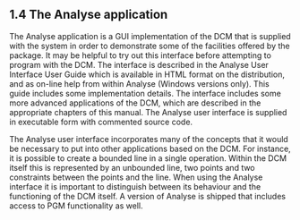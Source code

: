 ## 1.4 The Analyse application

The Analyse application is a GUI implementation of the DCM that is supplied with the system in order to demonstrate some of the facilities offered by the package. 
It may be helpful to try out this interface before attempting to program with the DCM. 
The interface is described in the Analyse User Interface User Guide which is available in HTML format on the distribution, and as on-line help from within Analyse (Windows versions only). This guide includes some implementation details. 
The interface includes some more advanced applications of the DCM, which are described in the appropriate chapters of this manual. 
The Analyse user interface is supplied in executable form with commented source code.

The Analyse user interface incorporates many of the concepts that it would be necessary to put into other applications based on the DCM. 
For instance, it is possible to create a bounded line in a single operation. 
Within the DCM itself this is represented by an unbounded line, two points and two constraints between the points and the line. 
When using the Analyse interface it is important to distinguish between its behaviour and the functioning of the DCM itself. 
A version of Analyse is shipped that includes access to PGM functionality as well.

